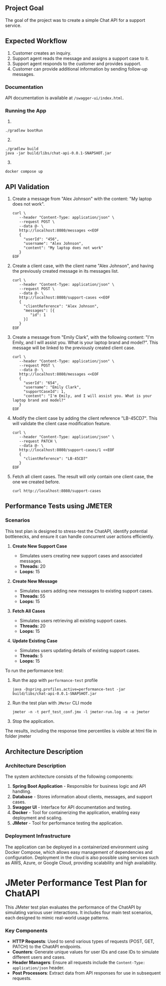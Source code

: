 ## Project Goal
The goal of the project was to create a simple Chat API for a support service.

## Expected Workflow
1. Customer creates an inquiry.
2. Support agent reads the message and assigns a support case to it.
3. Support agent responds to the customer and provides support.
4. Customer can provide additional information by sending follow-up messages.

### Documentation
API documentation is available at `/swagger-ui/index.html`.

### Running the App
1.
 ```shell
 ./gradlew bootRun
 ```
2.
 ```shell
 ./gradlew build
 java -jar build/libs/chat-api-0.0.1-SNAPSHOT.jar
 ```
3.
 ```shell
 docker compose up
 ```

## API Validation
1. Create a message from "Alex Johnson" with the content: "My laptop does not work".
    ```shell
    curl \
       --header "Content-Type: application/json" \
       --request POST \
       --data @- \
       http://localhost:8080/messages <<EOF
       {
         "userId": "456",
         "username": "Alex Johnson",
         "content": "My laptop does not work"
       }
    EOF
    ```
2. Create a client case, with the client name "Alex Johnson", and having the previously created message in its messages list.
    ```shell
    curl \
       --header "Content-Type: application/json" \
       --request POST \
       --data @- \
       http://localhost:8080/support-cases <<EOF
       {
         "clientReference": "Alex Johnson",
         "messages": [{
            "id": 1
         }]
       }
    EOF
    ```

3. Create a message from "Emily Clark", with the following content: "I'm Emily, and I will assist you. What is your laptop brand and model?". This message will be linked to the previously created client case.
    ```shell
    curl \
       --header "Content-Type: application/json" \
       --request POST \
       --data @- \
       http://localhost:8080/messages <<EOF
       {
         "userId": "654",
         "username": "Emily Clark",
         "supportCaseId": 1,
         "content": "I'm Emily, and I will assist you. What is your laptop brand and model?"
       }
    EOF
    ```

4. Modify the client case by adding the client reference "LB-45CD7". This will validate the client case modification feature.
    ```shell
    curl \
       --header "Content-Type: application/json" \
       --request PATCH \
       --data @- \
       http://localhost:8080/support-cases/1 <<EOF
       {
         "clientReference": "LB-45CD7"
       }
    EOF
    ```

5. Fetch all client cases. The result will only contain one client case, the one we created before.
    ```shell
    curl http://localhost:8080/support-cases
    ```

## Performance Tests using JMETER
### Scenarios
This test plan is designed to stress-test the ChatAPI, identify potential bottlenecks, and ensure it can handle concurrent user actions efficiently.

1. **Create New Support Case**
   - Simulates users creating new support cases and associated messages.
   - **Threads:** 20
   - **Loops:** 15

2. **Create New Message**
   - Simulates users adding new messages to existing support cases.
   - **Threads:** 55
   - **Loops:** 15

3. **Fetch All Cases**
   - Simulates users retrieving all existing support cases.
   - **Threads:** 20
   - **Loops:** 15

4. **Update Existing Case**
   - Simulates users updating details of existing support cases.
   - **Threads:** 5
   - **Loops:** 15

To run the performance test:
1. Run the app with `performance-test` profile
    ```shell
    java -Dspring.profiles.active=performance-test -jar build/libs/chat-api-0.0.1-SNAPSHOT.jar
    ```
2. Run the test plan with `JMeter` CLI mode
    ```shell
    jmeter -n -t perf_test_conf.jmx -l jmeter-run.log -e -o jmeter
    ```
3. Stop the application.

The results, including the response time percentiles is visible at html file in folder jmeter

## Architecture Description

### Architecture Description
The system architecture consists of the following components:
1. **Spring Boot Application** - Responsible for business logic and API handling.
2. **Database** - Stores information about clients, messages, and support cases.
3. **Swagger UI** - Interface for API documentation and testing.
4. **Docker** - Tool for containerizing the application, enabling easy deployment and scaling.
5. **JMeter** - Tool for performance testing the application.

### Deployment Infrastructure
The application can be deployed in a containerized environment using Docker Compose, which allows easy management of dependencies and configuration. Deployment in the cloud is also possible using services such as AWS, Azure, or Google Cloud, providing scalability and high availability.

# JMeter Performance Test Plan for ChatAPI

This JMeter test plan evaluates the performance of the ChatAPI by simulating various user interactions. It includes four main test scenarios, each designed to mimic real-world usage patterns.

### Key Components

- **HTTP Requests**: Used to send various types of requests (POST, GET, PATCH) to the ChatAPI endpoints.
- **Counters**: Generate unique values for user IDs and case IDs to simulate different users and cases.
- **Header Managers**: Ensure all requests include the `Content-Type: application/json` header.
- **Post Processors**: Extract data from API responses for use in subsequent requests.
